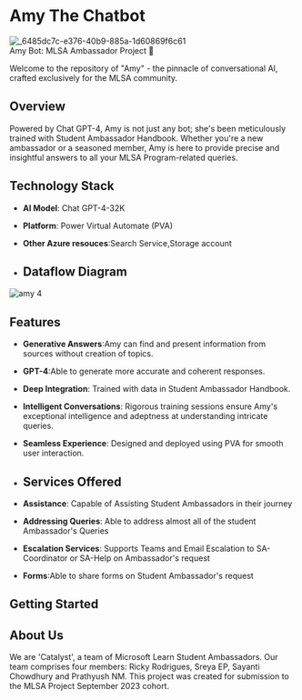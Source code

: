 # Amy The Chatbot 

  

![_6485dc7c-e376-40b9-885a-1d60869f6c61](https://github.com/Team-Catalyst-MLSA/amy_bot/assets/117088162/a57e35af-ef8f-4b69-9187-f62542aef043)           
Amy Bot: MLSA Ambassador Project 🤖

Welcome to the repository of "Amy" - the pinnacle of conversational AI, crafted exclusively for the MLSA community.

## Overview

Powered by Chat GPT-4, Amy is not just any bot; she's been meticulously trained with Student Ambassador Handbook. Whether you're a new ambassador or a seasoned member, Amy is here to provide precise and insightful answers to all your MLSA Program-related queries.

## Technology Stack

- **AI Model**: Chat GPT-4-32K
- **Platform**: Power Virtual Automate (PVA)
- **Other Azure resouces**:Search Service,Storage account

- ## Dataflow Diagram

 ![amy 4](https://github.com/Team-Catalyst-MLSA/amy_bot/assets/115161334/5d821b9c-cdac-4bf2-a2bf-a6f7224f455f)


## Features

- **Generative Answers**:Amy can find and present information from sources without creation of topics.
- **GPT-4**:Able to generate more accurate and coherent responses.
- **Deep Integration**: Trained with data in Student Ambassador Handbook.
- **Intelligent Conversations**: Rigorous training sessions ensure Amy's exceptional intelligence and adeptness at understanding intricate queries.
- **Seamless Experience**: Designed and deployed using PVA for smooth user interaction.

- ## Services Offered

- **Assistance**: Capable of Assisting Student Ambassadors in their journey
- **Addressing Queries**: Able to address almost all of the student Ambassador's Queries
- **Escalation Services**: Supports Teams and Email Escalation to SA-Coordinator or SA-Help on Ambassador's request
- **Forms**:Able to share forms on Student Ambassador's request

## Getting Started


## About Us

We are 'Catalyst', a team of Microsoft Learn Student Ambassadors. Our team comprises four members: Ricky Rodrigues, Sreya EP, Sayanti Chowdhury and Prathyush NM. This project was created for submission to the MLSA Project September 2023 cohort.

